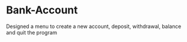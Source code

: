 # Bank-Account
Designed a menu to create a new account, deposit, withdrawal, balance and quit the program
